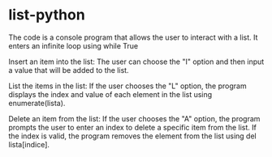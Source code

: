 # list-python
The code is a console program that allows the user to interact with a list. It enters an infinite loop using while True

Insert an item into the list: The user can choose the "I" option and then input a value that will be added to the list.

List the items in the list: If the user chooses the "L" option, the program displays the index and value of each element in the list using enumerate(lista).

Delete an item from the list: If the user chooses the "A" option, the program prompts the user to enter an index to delete a specific item from the list. If the index is valid, the program removes the element from the list using del lista[indice].
